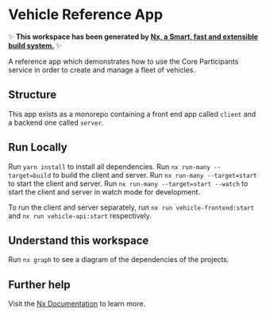 # Vehicle Reference App

✨ **This workspace has been generated by [Nx, a Smart, fast and extensible build system.](https://nx.dev)** ✨

A reference app which demonstrates how to use the Core Participants service in order to create and manage a fleet of vehicles.

## Structure

This app exists as a monorepo containing a front end app called `client` and a backend one called `server`.

## Run Locally

Run `yarn install` to install all dependencies.
Run `nx run-many --target=build` to build the client and server.
Run `nx run-many --target=start` to start the client and server.
Run `nx run-many --target=start --watch` to start the client and server in watch mode for development.

To run the client and server separately, run `nx run vehicle-frontend:start` and `nx run vehicle-api:start` respectively.


## Understand this workspace

Run `nx graph` to see a diagram of the dependencies of the projects.

## Further help

Visit the [Nx Documentation](https://nx.dev) to learn more.

